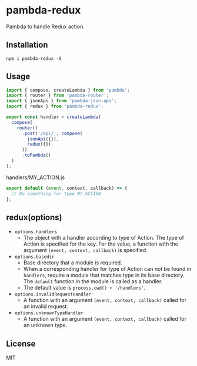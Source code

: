 # pambda-redux

Pambda to handle Redux action.

## Installation

```
npm i pambda-redux -S
```

## Usage

``` javascript
import { compose, createLambda } from 'pambda';
import { router } from 'pambda-router';
import { jsonApi } from 'pambda-json-api';
import { redux } from 'pambda-redux';

export const handler = createLambda(
  compose(
    router()
      .post('/api/', compose(
        jsonApi({}),
        redux({})
      ))
      .toPambda()
  )
);
```

handlers/MY_ACTION.js

``` javascript
export default (event, context, callback) => {
  // Do something for type MY_ACTION
};
```

## redux(options)

- `options.handlers`
    - The object with a handler according to type of Action. The type of Action is specified for the key. For the value, a function with the argument `(event, context, callback)` is specified.
- `options.basedir`
    - Base directory that a module is required.
    - When a corresponding handler for type of Action can not be found in `handlers`, require a module that matches type in its base directory. The `default` function in the module is called as a handler.
    - The default value is `process.cwd() + '/handlers'`.
- `options.invalidRequestHandler`
    - A function with an argument `(event, context, callback)` called for an invalid request.
- `options.unknownTypeHandler`
    - A function with an argument `(event, context, callback)` called for an unknown type.

## License

MIT
